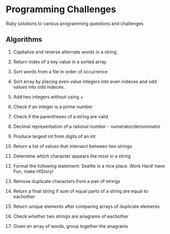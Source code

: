 # Programming Challenges #

Ruby solutions to various programming questions and challenges

## Algorithms ##

1. Capitalize and reverse alternate words in a string

2. Return index of a key value in a sorted array

3. Sort words from a file in order of occurrence

4. Sort array by placing even value integers into even indeces and odd values into odd indeces.

5. Add two integers without using + 

6. Check if an integer is a prime number

7. Check if the parentheses of a string are valid

8. Decimal representation of a rational number - numerator/denominator

9. Produce largest int from digits of an int

10. Return a list of values that intersect between two strings

11. Determine which character appears the most in a string

12. Format the following statement:
     Sea!tle is a nice place. Work Hard! have Fun, make HIStory!

13. Remove duplicate characters from a pair of strings

14. Return a final string if sum of equal parts of a string are equal to eachother

15. Return unique elements after comparing arrays of duplicate elements

16. Check whether two strings are anagrams of eachother

17. Given an array of words, group together the anagrams